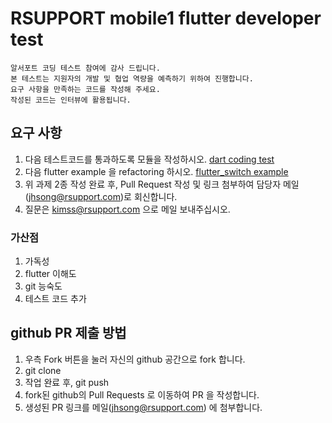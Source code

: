 # RSUPPORT mobile1 flutter developer test

    알서포트 코딩 테스트 참여에 감사 드립니다.
    본 테스트는 지원자의 개발 및 협업 역량을 예측하기 위하여 진행합니다.
    요구 사항을 만족하는 코드를 작성해 주세요.
    작성된 코드는 인터뷰에 활용됩니다.

## 요구 사항
1. 다음 테스트코드를 통과하도록 모듈을 작성하시오. [dart coding test](DART_TEST.md) 
2. 다음 flutter example 을 refactoring 하시오. [flutter_switch example](lib/main.dart)
3. 위 과제 2종 작성 완료 후, Pull Request 작성 및 링크 첨부하여 담당자 메일(jhsong@rsupport.com)로 회신합니다.
4. 질문은 kimss@rsupport.com 으로 메일 보내주십시오.


### 가산점
1. 가독성
2. flutter 이해도
3. git 능숙도
4. 테스트 코드 추가

## github PR 제출 방법
1. 우측 Fork 버튼을 눌러 자신의 github 공간으로 fork 합니다.
2. git clone
3. 작업 완료 후, git push
4. fork된 github의 Pull Requests 로 이동하여 PR 을 작성합니다.
5. 생성된 PR 링크를 메일(jhsong@rsupport.com) 에 첨부합니다.
